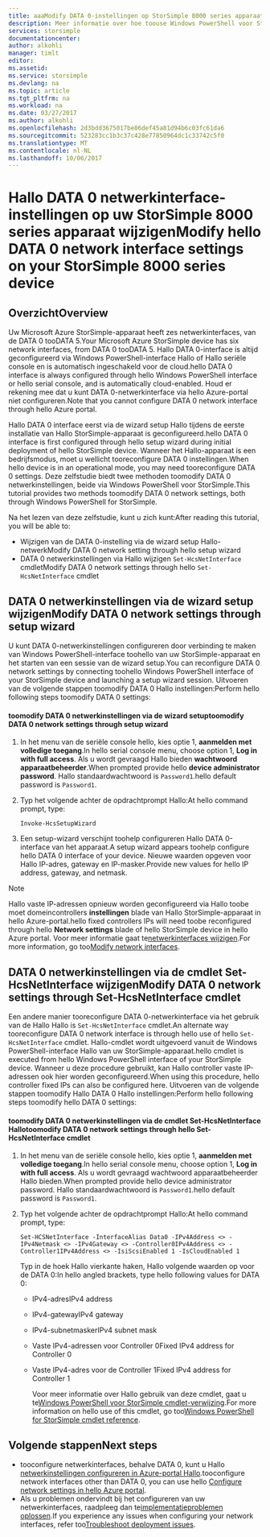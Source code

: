 ```yaml
---
title: aaaModify DATA 0-instellingen op StorSimple 8000 series apparaat | Microsoft Docs
description: Meer informatie over hoe toouse Windows PowerShell voor StorSimple tooreconfigure Hallo DATA 0-netwerkinterface op uw StorSimple-apparaat.
services: storsimple
documentationcenter: 
author: alkohli
manager: timlt
editor: 
ms.assetid: 
ms.service: storsimple
ms.devlang: na
ms.topic: article
ms.tgt_pltfrm: na
ms.workload: na
ms.date: 03/27/2017
ms.author: alkohli
ms.openlocfilehash: 2d3bdd3675017be86def45a81d94b6c03fc61da6
ms.sourcegitcommit: 523283cc1b3c37c428e77850964dc1c33742c5f0
ms.translationtype: MT
ms.contentlocale: nl-NL
ms.lasthandoff: 10/06/2017
---
```

# <a name="modify-hello-data-0-network-interface-settings-on-your-storsimple-8000-series-device"></a><span data-ttu-id="dfb2f-103">Hallo DATA 0 netwerkinterface-instellingen op uw StorSimple 8000 series apparaat wijzigen</span><span class="sxs-lookup"><span data-stu-id="dfb2f-103">Modify hello DATA 0 network interface settings on your StorSimple 8000 series device</span></span>

## <a name="overview"></a><span data-ttu-id="dfb2f-104">Overzicht</span><span class="sxs-lookup"><span data-stu-id="dfb2f-104">Overview</span></span>

<span data-ttu-id="dfb2f-105">Uw Microsoft Azure StorSimple-apparaat heeft zes netwerkinterfaces, van de DATA 0 tooDATA 5.</span><span class="sxs-lookup"><span data-stu-id="dfb2f-105">Your Microsoft Azure StorSimple device has six network interfaces, from DATA 0 tooDATA 5.</span></span> <span data-ttu-id="dfb2f-106">Hallo DATA 0-interface is altijd geconfigureerd via Windows PowerShell-interface Hallo of Hallo seriële console en is automatisch ingeschakeld voor de cloud.</span><span class="sxs-lookup"><span data-stu-id="dfb2f-106">hello DATA 0 interface is always configured through hello Windows PowerShell interface or hello serial console, and is automatically cloud-enabled.</span></span> <span data-ttu-id="dfb2f-107">Houd er rekening mee dat u kunt DATA 0-netwerkinterface via hello Azure-portal niet configureren.</span><span class="sxs-lookup"><span data-stu-id="dfb2f-107">Note that you cannot configure DATA 0 network interface through hello Azure portal.</span></span>

<span data-ttu-id="dfb2f-108">Hallo DATA 0 interface eerst via de wizard setup Hallo tijdens de eerste installatie van Hallo StorSimple-apparaat is geconfigureerd.</span><span class="sxs-lookup"><span data-stu-id="dfb2f-108">hello DATA 0 interface is first configured through hello setup wizard during initial deployment of hello StorSimple device.</span></span> <span data-ttu-id="dfb2f-109">Wanneer het Hallo-apparaat is een bedrijfsmodus, moet u wellicht tooreconfigure DATA 0 instellingen.</span><span class="sxs-lookup"><span data-stu-id="dfb2f-109">When hello device is in an operational mode, you may need tooreconfigure DATA 0 settings.</span></span> <span data-ttu-id="dfb2f-110">Deze zelfstudie biedt twee methoden toomodify DATA 0 netwerkinstellingen, beide via Windows PowerShell voor StorSimple.</span><span class="sxs-lookup"><span data-stu-id="dfb2f-110">This tutorial provides two methods toomodify DATA 0 network settings, both through Windows PowerShell for StorSimple.</span></span>

<span data-ttu-id="dfb2f-111">Na het lezen van deze zelfstudie, kunt u zich kunt:</span><span class="sxs-lookup"><span data-stu-id="dfb2f-111">After reading this tutorial, you will be able to:</span></span>

* <span data-ttu-id="dfb2f-112">Wijzigen van de DATA 0-instelling via de wizard setup Hallo-netwerk</span><span class="sxs-lookup"><span data-stu-id="dfb2f-112">Modify DATA 0 network setting through hello setup wizard</span></span>
* <span data-ttu-id="dfb2f-113">DATA 0 netwerkinstellingen via Hallo wijzigen `Set-HcsNetInterface` cmdlet</span><span class="sxs-lookup"><span data-stu-id="dfb2f-113">Modify DATA 0 network settings through hello `Set-HcsNetInterface` cmdlet</span></span>

## <a name="modify-data-0-network-settings-through-setup-wizard"></a><span data-ttu-id="dfb2f-114">DATA 0 netwerkinstellingen via de wizard setup wijzigen</span><span class="sxs-lookup"><span data-stu-id="dfb2f-114">Modify DATA 0 network settings through setup wizard</span></span>
<span data-ttu-id="dfb2f-115">U kunt DATA 0-netwerkinstellingen configureren door verbinding te maken van Windows PowerShell-interface toohello van uw StorSimple-apparaat en het starten van een sessie van de wizard setup.</span><span class="sxs-lookup"><span data-stu-id="dfb2f-115">You can reconfigure DATA 0 network settings by connecting toohello Windows PowerShell interface of your StorSimple device and launching a setup wizard session.</span></span> <span data-ttu-id="dfb2f-116">Uitvoeren van de volgende stappen toomodify DATA 0 Hallo instellingen:</span><span class="sxs-lookup"><span data-stu-id="dfb2f-116">Perform hello following steps toomodify DATA 0 settings:</span></span>

#### <a name="toomodify-data-0-network-settings-through-setup-wizard"></a><span data-ttu-id="dfb2f-117">toomodify DATA 0 netwerkinstellingen via de wizard setup</span><span class="sxs-lookup"><span data-stu-id="dfb2f-117">toomodify DATA 0 network settings through setup wizard</span></span>
1. <span data-ttu-id="dfb2f-118">In het menu van de seriële console hello, kies optie 1, **aanmelden met volledige toegang**.</span><span class="sxs-lookup"><span data-stu-id="dfb2f-118">In hello serial console menu, choose option 1, **Log in with full access**.</span></span> <span data-ttu-id="dfb2f-119">Als u wordt gevraagd Hallo bieden **wachtwoord apparaatbeheerder**.</span><span class="sxs-lookup"><span data-stu-id="dfb2f-119">When prompted provide hello **device administrator password**.</span></span> <span data-ttu-id="dfb2f-120">Hallo standaardwachtwoord is `Password1`.</span><span class="sxs-lookup"><span data-stu-id="dfb2f-120">hello default password is `Password1`.</span></span>
2. <span data-ttu-id="dfb2f-121">Typ het volgende achter de opdrachtprompt Hallo:</span><span class="sxs-lookup"><span data-stu-id="dfb2f-121">At hello command prompt, type:</span></span>
   
    `Invoke-HcsSetupWizard`
3. <span data-ttu-id="dfb2f-122">Een setup-wizard verschijnt toohelp configureren Hallo DATA 0-interface van het apparaat.</span><span class="sxs-lookup"><span data-stu-id="dfb2f-122">A setup wizard appears toohelp configure hello DATA 0 interface of your device.</span></span> <span data-ttu-id="dfb2f-123">Nieuwe waarden opgeven voor Hallo IP-adres, gateway en IP-masker.</span><span class="sxs-lookup"><span data-stu-id="dfb2f-123">Provide new values for hello IP address, gateway, and netmask.</span></span>

> [!NOTE]
> <span data-ttu-id="dfb2f-124">Hallo vaste IP-adressen opnieuw worden geconfigureerd via Hallo toobe moet domeincontrollers **instellingen** blade van Hallo StorSimple-apparaat in hello Azure-portal.</span><span class="sxs-lookup"><span data-stu-id="dfb2f-124">hello fixed controllers IPs will need toobe reconfigured through hello **Network settings** blade of hello StorSimple device in hello Azure portal.</span></span> <span data-ttu-id="dfb2f-125">Voor meer informatie gaat te[netwerkinterfaces wijzigen](storsimple-8000-modify-device-config.md#modify-network-interfaces).</span><span class="sxs-lookup"><span data-stu-id="dfb2f-125">For more information, go too[Modify network interfaces](storsimple-8000-modify-device-config.md#modify-network-interfaces).</span></span>

## <a name="modify-data-0-network-settings-through-set-hcsnetinterface-cmdlet"></a><span data-ttu-id="dfb2f-126">DATA 0 netwerkinstellingen via de cmdlet Set-HcsNetInterface wijzigen</span><span class="sxs-lookup"><span data-stu-id="dfb2f-126">Modify DATA 0 network settings through Set-HcsNetInterface cmdlet</span></span>
<span data-ttu-id="dfb2f-127">Een andere manier tooreconfigure DATA 0-netwerkinterface via het gebruik van de Hallo Hallo is `Set-HcsNetInterface` cmdlet.</span><span class="sxs-lookup"><span data-stu-id="dfb2f-127">An alternate way tooreconfigure DATA 0 network interface is through hello use of hello `Set-HcsNetInterface` cmdlet.</span></span> <span data-ttu-id="dfb2f-128">Hallo-cmdlet wordt uitgevoerd vanuit de Windows PowerShell-interface Hallo van uw StorSimple-apparaat.</span><span class="sxs-lookup"><span data-stu-id="dfb2f-128">hello cmdlet is executed from hello Windows PowerShell interface of your StorSimple device.</span></span> <span data-ttu-id="dfb2f-129">Wanneer u deze procedure gebruikt, kan Hallo controller vaste IP-adressen ook hier worden geconfigureerd.</span><span class="sxs-lookup"><span data-stu-id="dfb2f-129">When using this procedure, hello controller fixed IPs can also be configured here.</span></span> <span data-ttu-id="dfb2f-130">Uitvoeren van de volgende stappen toomodify Hallo DATA 0 Hallo instellingen:</span><span class="sxs-lookup"><span data-stu-id="dfb2f-130">Perform hello following steps toomodify hello DATA 0 settings:</span></span> 

#### <a name="toomodify-data-0-network-settings-through-hello-set-hcsnetinterface-cmdlet"></a><span data-ttu-id="dfb2f-131">toomodify DATA 0 netwerkinstellingen via de cmdlet Set-HcsNetInterface Hallo</span><span class="sxs-lookup"><span data-stu-id="dfb2f-131">toomodify DATA 0 network settings through hello Set-HcsNetInterface cmdlet</span></span>
1. <span data-ttu-id="dfb2f-132">In het menu van de seriële console hello, kies optie 1, **aanmelden met volledige toegang**.</span><span class="sxs-lookup"><span data-stu-id="dfb2f-132">In hello serial console menu, choose option 1, **Log in with full access**.</span></span> <span data-ttu-id="dfb2f-133">Als u wordt gevraagd wachtwoord apparaatbeheerder Hallo bieden.</span><span class="sxs-lookup"><span data-stu-id="dfb2f-133">When prompted provide hello device administrator password.</span></span> <span data-ttu-id="dfb2f-134">Hallo standaardwachtwoord is `Password1`.</span><span class="sxs-lookup"><span data-stu-id="dfb2f-134">hello default password is `Password1`.</span></span>
2. <span data-ttu-id="dfb2f-135">Typ het volgende achter de opdrachtprompt Hallo:</span><span class="sxs-lookup"><span data-stu-id="dfb2f-135">At hello command prompt, type:</span></span>
   
    `Set-HCSNetInterface -InterfaceAlias Data0 -IPv4Address <> -IPv4Netmask <> -IPv4Gateway <> -Controller0IPv4Address <> -Controller1IPv4Address <> -IsiScsiEnabled 1 -IsCloudEnabled 1`
   
    <span data-ttu-id="dfb2f-136">Typ in de hoek Hallo vierkante haken, Hallo volgende waarden op voor de DATA 0:</span><span class="sxs-lookup"><span data-stu-id="dfb2f-136">In hello angled brackets, type hello following values for DATA 0:</span></span>
   
   * <span data-ttu-id="dfb2f-137">IPv4-adres</span><span class="sxs-lookup"><span data-stu-id="dfb2f-137">IPv4 address</span></span>
   * <span data-ttu-id="dfb2f-138">IPv4-gateway</span><span class="sxs-lookup"><span data-stu-id="dfb2f-138">IPv4 gateway</span></span>
   * <span data-ttu-id="dfb2f-139">IPv4-subnetmasker</span><span class="sxs-lookup"><span data-stu-id="dfb2f-139">IPv4 subnet mask</span></span>
   * <span data-ttu-id="dfb2f-140">Vaste IPv4-adressen voor Controller 0</span><span class="sxs-lookup"><span data-stu-id="dfb2f-140">Fixed IPv4 address for Controller 0</span></span>
   * <span data-ttu-id="dfb2f-141">Vaste IPv4-adres voor de Controller 1</span><span class="sxs-lookup"><span data-stu-id="dfb2f-141">Fixed IPv4 address for Controller 1</span></span>
     
     <span data-ttu-id="dfb2f-142">Voor meer informatie over Hallo gebruik van deze cmdlet, gaat u te[Windows PowerShell voor StorSimple cmdlet-verwijzing](https://technet.microsoft.com/library/dn688161.aspx).</span><span class="sxs-lookup"><span data-stu-id="dfb2f-142">For more information on hello use of this cmdlet, go too[Windows PowerShell for StorSimple cmdlet reference](https://technet.microsoft.com/library/dn688161.aspx).</span></span>

## <a name="next-steps"></a><span data-ttu-id="dfb2f-143">Volgende stappen</span><span class="sxs-lookup"><span data-stu-id="dfb2f-143">Next steps</span></span>
* <span data-ttu-id="dfb2f-144">tooconfigure netwerkinterfaces, behalve DATA 0, kunt u Hallo [netwerkinstellingen configureren in Azure-portal Hallo](storsimple-8000-modify-device-config.md).</span><span class="sxs-lookup"><span data-stu-id="dfb2f-144">tooconfigure network interfaces other than DATA 0, you can use hello [Configure network settings in hello Azure portal](storsimple-8000-modify-device-config.md).</span></span> 
* <span data-ttu-id="dfb2f-145">Als u problemen ondervindt bij het configureren van uw netwerkinterfaces, raadpleeg dan te[implementatieproblemen oplossen](storsimple-troubleshoot-deployment.md).</span><span class="sxs-lookup"><span data-stu-id="dfb2f-145">If you experience any issues when configuring your network interfaces, refer too[Troubleshoot deployment issues](storsimple-troubleshoot-deployment.md).</span></span>

